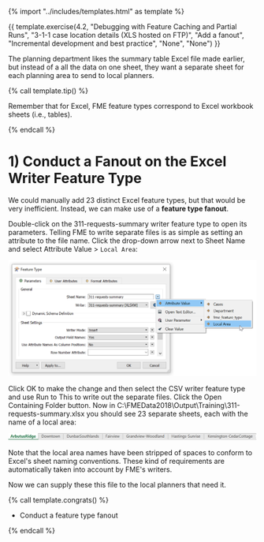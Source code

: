 {% import "../includes/templates.html" as template %}

{{ template.exercise(4.2,
               "Debugging with Feature Caching and Partial Runs",
               "3-1-1 case location details (XLS hosted on FTP)",
               "Add a fanout",
               "Incremental development and best practice",
               "None",
               "None")
}}

The planning department likes the summary table Excel file made earlier, but instead of a all the data on one sheet, they want a separate sheet for each planning area to send to local planners.

{% call template.tip() %}

Remember that for Excel, FME feature types correspond to Excel workbook sheets (i.e., tables).

{% endcall %}

# 1) Conduct a Fanout on the Excel Writer Feature Type

We could manually add 23 distinct Excel feature types, but that would be very inefficient. Instead, we can make use of a **feature type fanout**.

Double-click on the 311-requests-summary writer feature type to open its parameters. Telling FME to write separate files is as simple as setting an attribute to the file name. Click the drop-down arrow next to Sheet Name and select Attribute Value > `Local Area`:

![](./Images/fanout.png)

Click OK to make the change and then select the CSV writer feature type and use Run to This to write out the separate files. Click the Open Containing Folder button. Now in C:\\FMEData2018\\Output\\Training\\311-requests-summary.xlsx you should see 23 separate sheets, each with the name of a local area:

![](./Images/excel-sheets.png)

Note that the local area names have been stripped of spaces to conform to Excel's sheet naming conventions. These kind of requirements are automatically taken into account by FME's writers.

Now we can supply these this file to the local planners that need it.

{% call template.congrats() %}

<ul>
  <li>Conduct a feature type fanout</li>
</ul>

{% endcall %}
